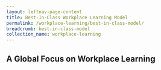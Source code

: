```yaml
---
layout: leftnav-page-content
title: Best-In-Class Workplace Learning Model
permalink: /workplace-learning/best-in-class-model/
breadcrumb: best-in-class-model
collection_name: workplace-learning
---
```



## A Global Focus on Workplace Learning


